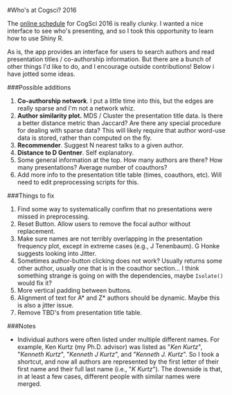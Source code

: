 #Who's at Cogsci? 2016

The [online schedule](http://cognitivesciencesociety.org/conference2016/schedule.html
) for CogSci 2016 is really clunky. I wanted a nice interface to see who's presenting, and so I took this opportunity to learn how to use Shiny R. 

As is, the app provides an interface for users to search authors and read presentation titles / co-authorship information. But there are a bunch of other things I'd like to do, and I encourage outside contributions! Below i have jotted some ideas.


###Possible additions

1. **Co-authorship network**. I put a little time into this, but the edges are really sparse and I'm not a network whiz.
2. **Author similarity plot.** MDS / Cluster the presentation title data. Is there a better distance metric than Jaccard? Are there any special procedure for dealing with sparse data? This will likely require that author word-use data is stored, rather than computed on the fly.
3. **Recommender**. Suggest N nearest talks to a given author.
6. **Distance to D Gentner**. Self explanatory.
7. Some general information at the top. How many authors are there? How many presentations? Average number of coauthors?
8. Add more info to the presentation title table (times, coauthors, etc). Will need to edit preprocessing scripts for this.

###Things to fix

1. Find some way to systematically confirm that no presentations were missed in preprocessing.
2. Reset Button. Allow users to remove the focal author without replacement.
3. Make sure names are not terribly overlapping in the presentation frequency plot, except in extreme cases (e.g., J Tenenbaum). G Honke suggests looking into Jitter.
4. Sometimes author-button clicking does not work? Usually returns some other author, usually one that is in the coauthor section... I think something strange is going on with the dependencies, maybe `Isolate()` would fix it?
5. More vertical padding between buttons.
6. Alignment of text for A* and Z* authors should be dynamic. Maybe this is also a jitter issue.
7. Remove TBD's from presentation title table.


###Notes

- Individual authors were often listed under multiple different names. For example, Ken Kurtz (my Ph.D. advisor) was listed as "*Ken Kurtz*", "*Kenneth Kurtz*", "*Kenneth J Kurtz*", and "*Kenneth J. Kurtz*". So I took a shortcut, and now all authors are represented by the first letter of their first name and their full last name (i.e., "*K Kurtz*"). The downside is that, in at least a few cases, different people with similar names were merged.


